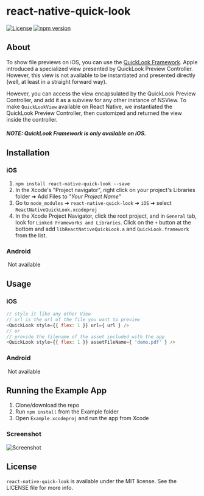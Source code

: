 # react-native-quick-look

[![License](https://img.shields.io/cocoapods/l/ReactNativeAutoUpdater.svg?style=flat)](http://cocoapods.org/pods/ReactNativeAutoUpdater) [![npm version](https://img.shields.io/npm/v/react-native-quick-look.svg?style=flat)](http://npmjs.com/package/react-native-quick-look)

## About

To show file previews on iOS, you can use the [QuickLook Framework](https://developer.apple.com/library/ios/documentation/FileManagement/Conceptual/DocumentInteraction_TopicsForIOS/Articles/UsingtheQuickLookFramework.html). Apple introduced a specialized view presented by QuickLook Preview Controller. However, this view is not available to be instantiated and presented directly (well, at least in a straight forward way).

However, you can access the view encapsulated by the QuickLook Preview Controller, and add it as a subview for any other instance of NSView. To make `QuickLookView` available on React Native, we instantiated the QuickLook Preview Controller, then customized and returned the view inside the controller.

##### NOTE: QuickLook Framework is only available on iOS.

## Installation

### iOS

1. `npm install react-native-quick-look --save`
2. In the Xcode's "Project navigator", right click on your project's Libraries folder ➜ Add Files to _"Your Project Name"_
3. Go to `node_modules` ➜ `react-native-quick-look` ➜ `iOS` ➜ select `ReactNativeQuickLook.xcodeproj`
4. In the Xcode Project Navigator, click the root project, and in `General` tab, look for `Linked Frameworks and Libraries`. Click on the `+` button at the bottom and add `libReactNativeQuickLook.a` and `QuickLook.framework` from the list.

### Android

​	Not available

## Usage

### iOS

```javascript
// style it like any other View
// url is the url of the file you want to preview
<QuickLook style={{ flex: 1 }} url={ url } />
// or 
// provide the filename of the asset included with the app
<QuickLook style={{ flex: 1 }} assetFileName={ 'demo.pdf' } />
```

### Android

​	Not available

## Running the Example App

1. Clone/download the repo
2. Run `npm install` from the Example folder
3. Open `Example.xcodeproj` and run the app from Xcode

### Screenshot

![Screenshot](https://raw.githubusercontent.com/aerofs/react-native-quick-look/master/screenshot.gif)

## License

`react-native-quick-look` is available under the MIT license. See the LICENSE file for more info.